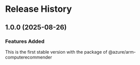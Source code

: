 # Release History
    
## 1.0.0 (2025-08-26)

### Features Added

This is the first stable version with the package of @azure/arm-computerecommender
